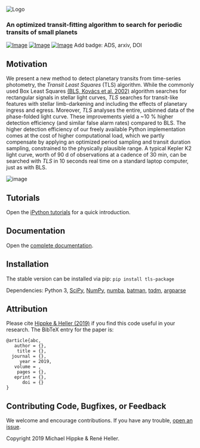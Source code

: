 ![Logo](https://github.com/hippke/tls/blob/master/images/logo.png)
### An optimized transit-fitting algorithm to search for periodic transits of small planets
[![Image](https://img.shields.io/badge/license-MIT-blue.svg)](https://github.com/hippke/tls/blob/master/LICENSE "MIT license")
[![Image](https://img.shields.io/badge/Python-3.5%20%7C%203.6%20%7C%203.7-blue.svg)](https://pypi.org/project/tls-package/ "PyPI")
[![Image](https://img.shields.io/badge/documentation-%E2%9C%93-blue.svg)](http://jaekle.info/tls/index.html "doc")
Add badge: ADS, arxiv, DOI


## Motivation
We present a new method to detect planetary transits from time-series photometry, the *Transit Least Squares* (TLS) algorithm. While the commonly used Box Least Squares [(BLS, Kovács et al. 2002)](http://adsabs.harvard.edu/abs/2002A%26A...391..369K) algorithm searches for rectangular signals in stellar light curves, *TLS* searches for transit-like features with stellar limb-darkening and including the effects of planetary ingress and egress. Moreover, *TLS* analyses the entire, unbinned data of the phase-folded light curve. These improvements yield a ~10 % higher detection efficiency (and similar false alarm rates) compared to BLS. The higher detection efficiency of our freely available Python implementation comes at the cost of higher computational load, which we partly compensate by applying an optimized period sampling and transit duration sampling, constrained to the physically plausible range. A typical Kepler K2 light curve, worth of 90 d of observations at a cadence of 30 min, can be searched with *TLS* in 10 seconds real time on a standard laptop computer, just as with BLS.

![image](https://github.com/hippke/tls/blob/master/images/frontpage_rescaled.png)

## Tutorials
Open the [iPython tutorials](https://github.com/hippke/tls/tree/master/tutorials) for a quick introduction.

## Documentation
Open the [complete documentation](http://jaekle.info/tls/Python%20interface.html).

## Installation
The stable version can be installed via pip: `pip install tls-package`

Dependencies:
Python 3, 
[SciPy](https://www.scipy.org/),
[NumPy](http://www.numpy.org/),
[numba](http://numba.pydata.org/),
[batman](https://www.cfa.harvard.edu/~lkreidberg/batman/),
[tqdm](https://github.com/tqdm/tqdm),
[argparse](https://docs.python.org/3/library/argparse.html)

## Attribution
Please cite [Hippke & Heller (2019)](http://www.) if you find this code useful in your research. The BibTeX entry for the paper is:

```
@article{abc,
   author = {},
    title = {},
  journal = {},
     year = 2019,
   volume = ,
    pages = {},
   eprint = {},
      doi = {}
}
```

## Contributing Code, Bugfixes, or Feedback
We welcome and encourage contributions. If you have any trouble, [open an issue](https://github.com/hippke/tls/issues).

Copyright 2019 Michael Hippke & René Heller.
